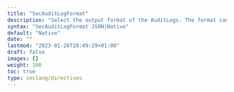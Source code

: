 ```yaml
---
title: "SecAuditLogFormat"
description: "Select the output format of the AuditLogs. The format can be either the native AuditLogs format or JSON."
syntax: "SecAuditLogFormat JSON|Native"
default: "Native"
date: ""
lastmod: "2023-01-26T20:49:29+01:00"
draft: false
images: []
weight: 100
toc: true
type: seclang/directives
---
```



